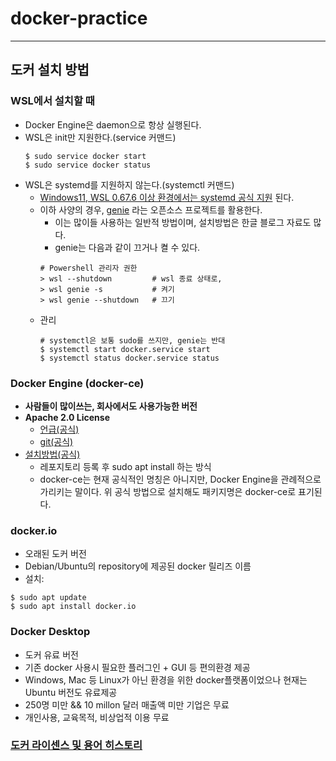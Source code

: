 # docker-practice


---
## 도커 설치 방법
### WSL에서 설치할 때
- Docker Engine은 daemon으로 항상 실행된다.
- WSL은 init만 지원한다.(service 커맨드)
	```
	$ sudo service docker start
	$ sudo service docker status
	```
- WSL은 systemd를 지원하지 않는다.(systemctl 커맨드)
	- [Windows11, WSL 0.67.6 이상 환경에서는 systemd 공식 지원](https://devblogs.microsoft.com/commandline/systemd-support-is-now-available-in-wsl/) 된다.
	- 이하 사양의 경우, [genie](https://github.com/arkane-systems/genie) 라는 오픈소스 프로젝트를 활용한다.
		- 이는 많이들 사용하는 일반적 방법이며, 설치방법은 한글 블로그 자료도 많다.
		- genie는 다음과 같이 끄거나 켤 수 있다.
		```
		# Powershell 관리자 권한
		> wsl --shutdown         # wsl 종료 상태로,
		> wsl genie -s           # 켜기
		> wsl genie --shutdown   # 끄기
		```
	- 관리
		```
		# systemctl은 보통 sudo를 쓰지만, genie는 반대
		$ systemctl start docker.service start
		$ systemctl status docker.service status
		```
### Docker Engine (docker-ce)
- **사람들이 많이쓰는, 회사에서도 사용가능한 버전**
- **Apache 2.0 License**
	- [언급(공식)](https://docs.docker.com/engine/#licensing)
	- [git(공식)](https://github.com/moby/moby/blob/master/LICENSE)
- [설치방법(공식)](https://docs.docker.com/engine/install/ubuntu/)
	- 레포지토리 등록 후 sudo apt install 하는 방식
	- docker-ce는 현재 공식적인 명칭은 아니지만, Docker Engine을 관례적으로 가리키는 말이다. 위 공식 방법으로 설치해도 패키지명은 docker-ce로 표기된다.

### docker.io
- 오래된 도커 버전
- Debian/Ubuntu의 repository에 제공된 docker 릴리즈 이름
- 설치:
```
$ sudo apt update
$ sudo apt install docker.io
```
### Docker Desktop
- 도커 유료 버전
- 기존 docker 사용시 필요한 플러그인 + GUI 등 편의환경 제공
- Windows, Mac 등 Linux가 아닌 환경을 위한 docker플랫폼이었으나 현재는 Ubuntu 버전도 유료제공
- 250명 미만 && 10 millon 달러 매출액 미만 기업은 무료
- 개인사용, 교육목적, 비상업적 이용 무료

### [도커 라이센스 및 용어 히스토리](https://github.com/YunanJeong/docker-practice/blob/main/docker_license_history.md)
